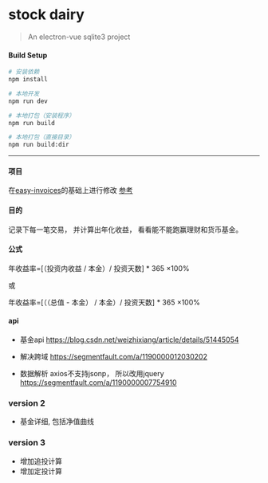# stock dairy

> An electron-vue sqlite3 project

#### Build Setup

``` bash
# 安装依赖
npm install

# 本地开发
npm run dev

# 本地打包（安装程序）
npm run build

# 本地打包（直接目录）
npm run build:dir

```

---

#### 项目

在[easy-invoices](https://github.com/CaanDoll/easy-invoices)的基础上进行修改
[参考](https://miss-me.github.io/2018/12/04/react-electron-ant-design-sqlite3%E5%AE%9E%E7%8E%B0%E4%B8%80%E4%B8%AA%E6%A1%8C%E9%9D%A2%E5%BA%94%E7%94%A8/)
#### 目的

记录下每一笔交易， 并计算出年化收益， 看看能不能跑赢理财和货币基金。

#### 公式
年收益率=[（投资内收益 / 本金）/ 投资天数] * 365 ×100%

或

年收益率=[（（总值 - 本金） / 本金）/ 投资天数] * 365 ×100%

#### api
- 基金api https://blog.csdn.net/weizhixiang/article/details/51445054

- 解决跨域 https://segmentfault.com/a/1190000012030202

- 数据解析 axios不支持jsonp， 所以改用jquery https://segmentfault.com/a/1190000007754910

### version 2
- 基金详细, 包括净值曲线

### version 3
- 增加追投计算
- 增加定投计算